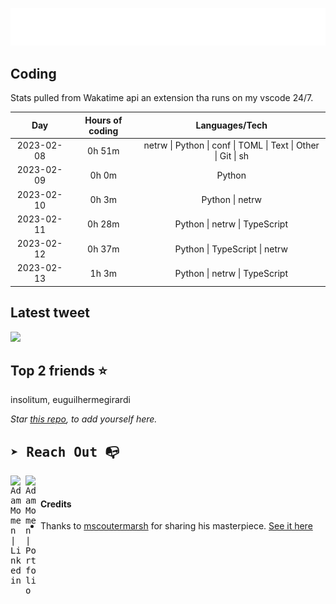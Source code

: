 
![test image size](/assets/welcome_message.gif)

## Coding
Stats pulled from Wakatime api an extension tha runs on my vscode 24/7.

|Day|Hours of coding|Languages/Tech|
|:-:|:-:|:-:|
|2023-02-08|0h 51m|netrw &#124; Python &#124; conf &#124; TOML &#124; Text &#124; Other &#124; Git &#124; sh|
|2023-02-09|0h 0m|Python|
|2023-02-10|0h 3m|Python &#124; netrw|
|2023-02-11|0h 28m|Python &#124; netrw &#124; TypeScript|
|2023-02-12|0h 37m|Python &#124; TypeScript &#124; netrw|
|2023-02-13|1h 3m|Python &#124; netrw &#124; TypeScript|

## Latest tweet
[<img src="<tweet-image-url>" width="400">](<tweet-url>)

## Top 2 friends ⭐️
insolitum, euguilhermegirardi

*Star [this repo](https://github.com/AdamMomen/AdamMomen), to add yourself here.*


<samp>

## ➤ Reach Out :mailbox_with_no_mail:

>
  <a href="https://www.linkedin.com/in/adam-momen-99596275/">
     <img align="left" alt="Adam Momen | Linkedin" width="24px" src="./assets/Linkedin.svg" />
   </a>

   <a href="https://adammomen.com/">
     <img align="left" alt="Adam Momen | Portfolio" width="24px" src="./assets/web.svg" />
   </a>

</samp>

<br>

#### Credits
* Thanks to [mscoutermarsh](https://github.com/mscoutermarsh) for sharing his masterpiece. [See it here](https://github.com/mscoutermarsh/mscoutermarsh)